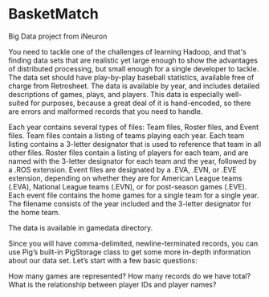 # BasketMatch
Big Data project from iNeuron

You need to tackle one of the challenges of learning Hadoop, and that's finding data sets that are realistic yet large enough to show the advantages of distributed processing, but small enough for a single developer to tackle. The data set should have play-by-play baseball statistics, available free of charge from Retrosheet. The data is available by year, and includes detailed descriptions of games, plays, and players. This data is especially well-suited for purposes, because a great deal of it is hand-encoded, so there are errors and malformed records that you need to handle.

Each year contains several types of files: Team files, Roster files, and Event files. Team files contain a listing of teams playing each year. Each team listing contains a 3-letter designator that is used to reference that team in all other files. Roster files contain a listing of players for each team, and are named with the 3-letter designator for each team and the year, followed by a .ROS extension. Event files are designated by a .EVA, .EVN, or .EVE extension, depending on whether they are for American League teams (.EVA), National League teams (.EVN), or for post-season games (.EVE). Each event file contains the home games for a single team for a single year. The filename consists of the year included and the 3-letter designator for the home team.

The data is available in gamedata directory.

Since you will have comma-delimited, newline-terminated records, you can use Pig’s built-in PigStorage class to get some more in-depth information about our data set. Let’s start with a few basic questions:

How many games are represented?
How many records do we have total?
What is the relationship between player IDs and player names?
